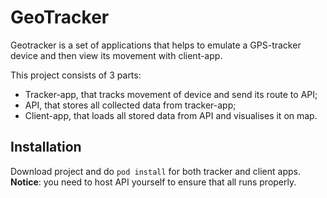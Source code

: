 # GeoTracker
Geotracker is a set of applications that helps to emulate a GPS-tracker device and then view its movement with client-app.

This project consists of 3 parts: 

 - Tracker-app, that tracks movement of device and send its route to API;
 - API, that stores all collected data from tracker-app;
 - Client-app, that loads all stored data from API and visualises it on map.

## Installation

Download project and do `pod install` for both tracker and client apps. **Notice**: you need to host API yourself to ensure that all runs properly.

